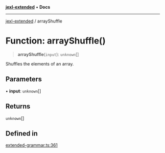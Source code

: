[**jexl-extended**](../README.md) • **Docs**

***

[jexl-extended](../globals.md) / arrayShuffle

# Function: arrayShuffle()

> **arrayShuffle**(`input`): `unknown`[]

Shuffles the elements of an array.

## Parameters

• **input**: `unknown`[]

## Returns

`unknown`[]

## Defined in

[extended-grammar.ts:361](https://github.com/nikoraes/jexl-extended/blob/0d088073b18839315bb7964d107cdd49b0d074cd/src/extended-grammar.ts#L361)

